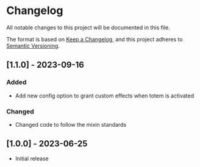 # Changelog

All notable changes to this project will be documented in this file.

The format is based on [Keep a Changelog](https://keepachangelog.com/en/1.0.0/),
and this project adheres to [Semantic Versioning](https://semver.org/spec/v2.0.0.html).

## [1.1.0] - 2023-09-16

### Added
- Add new config option to grant custom effects when totem is activated

### Changed

- Changed code to follow the mixin standards

## [1.0.0] - 2023-06-25

- Initial release
